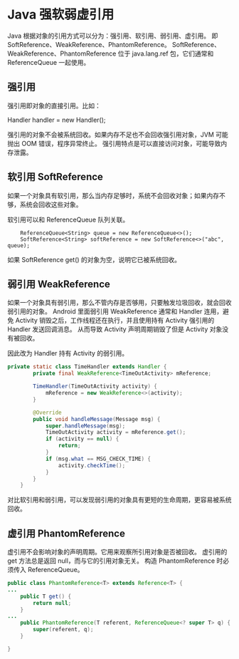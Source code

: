# Java 强软弱虚引用

Java 根据对象的引用方式可以分为：强引用、软引用、弱引用、虚引用。
即 SoftReference、WeakReference、PhantomReference。
SoftReference、WeakReference、PhantomReference 位于 java.lang.ref 包，它们通常和 ReferenceQueue 一起使用。

## 强引用

强引用即对象的直接引用。比如：

Handler handler = new Handler();

强引用的对象不会被系统回收。如果内存不足也不会回收强引用对象，JVM 可能抛出 OOM 错误，程序异常终止。
强引用特点是可以直接访问对象，可能导致内存泄露。

## 软引用 SoftReference

如果一个对象具有软引用，那么当内存足够时，系统不会回收对象；如果内存不够，系统会回收这些对象。

软引用可以和 ReferenceQueue 队列关联。

        ReferenceQueue<String> queue = new ReferenceQueue<>();
        SoftReference<String> softReference = new SoftReference<>("abc", queue);

如果 SoftReference get() 的对象为空，说明它已被系统回收。

## 弱引用 WeakReference

如果一个对象具有弱引用，那么不管内存是否够用，只要触发垃圾回收，就会回收弱引用的对象。
Android 里面弱引用 WeakReference 通常和 Handler 连用，避免 Activity 销毁之后，工作线程还在执行，并且使用持有 Activity 强引用的 Handler 发送回调消息。
从而导致  Activity 声明周期销毁了但是 Activity 对象没有被回收。

因此改为 Handler 持有 Activity 的弱引用。

```java
private static class TimeHandler extends Handler {
        private final WeakReference<TimeOutActivity> mReference;

        TimeHandler(TimeOutActivity activity) {
            mReference = new WeakReference<>(activity);
        }

        @Override
        public void handleMessage(Message msg) {
            super.handleMessage(msg);
            TimeOutActivity activity = mReference.get();
            if (activity == null) {
                return;
            }
            if (msg.what == MSG_CHECK_TIME) {
                activity.checkTime();
            }
        }
    }
```

对比软引用和弱引用，可以发现弱引用的对象具有更短的生命周期，更容易被系统回收。

## 虚引用 PhantomReference

虚引用不会影响对象的声明周期。它用来观察所引用对象是否被回收。
虚引用的 get 方法总是返回 null，而与它的引用对象无关。
构造 PhantomReference 时必须传入 ReferenceQueue。

```java
public class PhantomReference<T> extends Reference<T> {
...
    public T get() {
        return null;
    }
...
    public PhantomReference(T referent, ReferenceQueue<? super T> q) {
        super(referent, q);
    }

}
```
